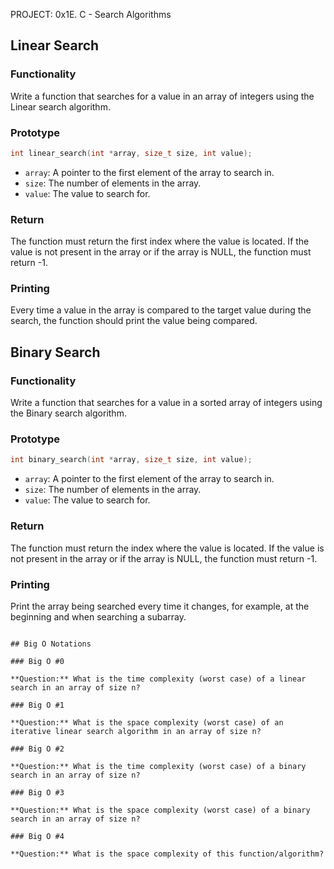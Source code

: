 PROJECT: 0x1E. C - Search Algorithms

## Linear Search

### Functionality

Write a function that searches for a value in an array of integers using the Linear search algorithm.

### Prototype

```c
int linear_search(int *array, size_t size, int value);
```

- `array`: A pointer to the first element of the array to search in.
- `size`: The number of elements in the array.
- `value`: The value to search for.

### Return

The function must return the first index where the value is located. If the value is not present in the array or if the array is NULL, the function must return -1.

### Printing

Every time a value in the array is compared to the target value during the search, the function should print the value being compared.


## Binary Search

### Functionality

Write a function that searches for a value in a sorted array of integers using the Binary search algorithm.

### Prototype

```c
int binary_search(int *array, size_t size, int value);
```

- `array`: A pointer to the first element of the array to search in.
- `size`: The number of elements in the array.
- `value`: The value to search for.

### Return

The function must return the index where the value is located. If the value is not present in the array or if the array is NULL, the function must return -1.

### Printing

Print the array being searched every time it changes, for example, at the beginning and when searching a subarray.


```

## Big O Notations

### Big O #0

**Question:** What is the time complexity (worst case) of a linear search in an array of size n?

### Big O #1

**Question:** What is the space complexity (worst case) of an iterative linear search algorithm in an array of size n?

### Big O #2

**Question:** What is the time complexity (worst case) of a binary search in an array of size n?

### Big O #3

**Question:** What is the space complexity (worst case) of a binary search in an array of size n?

### Big O #4

**Question:** What is the space complexity of this function/algorithm?
